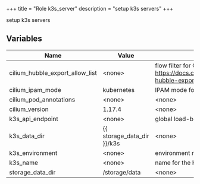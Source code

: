 +++
title = "Role k3s_server"
description = "setup k3s servers"
+++

setup k3s servers

## Variables

| Name | Value | Description | Required |
| ---- | ----- | ----------- | -------- |
| cilium_hubble_export_allow_list | &lt;none&gt; | flow filter for Cilium hubble exporter, see https://docs.cilium.io/en/latest/observability/hubble/configuration/export/#configuring-hubble-exporter and https://github.com/cilium/hubble#specifying-raw-flow-filters | false  |
| cilium_ipam_mode | kubernetes | IPAM mode for cilium CNI TODO | false  |
| cilium_pod_annotations | &lt;none&gt; | &lt;none&gt; | false  |
| cilium_version | 1.17.4 | &lt;none&gt; | false  |
| k3s_api_endpoint | &lt;none&gt; | global load-balanced address for the k3s api endpoint | true  |
| k3s_data_dir | {{ storage_data_dir }}/k3s | &lt;none&gt; | false  |
| k3s_environment | &lt;none&gt; | environment name for the K3S cluster | false  |
| k3s_name | &lt;none&gt; | name for the K3S cluster | true  |
| storage_data_dir | /storage/data | &lt;none&gt; | false  |
